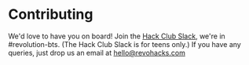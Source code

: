 # Contributing

We'd love to have you on board! Join the [Hack Club Slack](https://hackclub.com/slack/), we're in #revolution-bts.
(The Hack Club Slack is for teens only.) If you have any queries, just drop us an email at hello@revohacks.com
